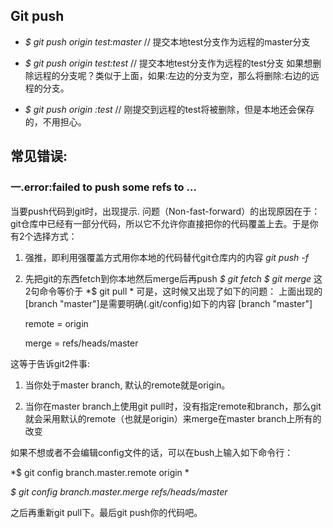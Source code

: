 ## Git push

* *$ git push origin test:master*         // 提交本地test分支作为远程的master分支

* *$ git push origin test:test*              // 提交本地test分支作为远程的test分支
如果想删除远程的分支呢？类似于上面，如果:左边的分支为空，那么将删除:右边的远程的分支。

* *$ git push origin :test*              // 刚提交到远程的test将被删除，但是本地还会保存的，不用担心。

## 常见错误:
### 一.error:failed to push some refs to ...
当要push代码到git时，出现提示.
问题（Non-fast-forward）的出现原因在于：git仓库中已经有一部分代码，所以它不允许你直接把你的代码覆盖上去。于是你有2个选择方式：
1. 强推，即利用强覆盖方式用你本地的代码替代git仓库内的内容
*git push -f*
2. 先把git的东西fetch到你本地然后merge后再push
*$ git fetch*
*$ git merge*
这2句命令等价于
*$ git pull *
可是，这时候又出现了如下的问题：
上面出现的 [branch "master"]是需要明确(.git/config)如下的内容
[branch "master"]

    remote = origin

    merge = refs/heads/master

这等于告诉git2件事:

1. 当你处于master branch, 默认的remote就是origin。

2. 当你在master branch上使用git pull时，没有指定remote和branch，那么git就会采用默认的remote（也就是origin）来merge在master branch上所有的改变

如果不想或者不会编辑config文件的话，可以在bush上输入如下命令行：

*$ git config branch.master.remote origin *

*$ git config branch.master.merge refs/heads/master*

之后再重新git pull下。最后git push你的代码吧。
